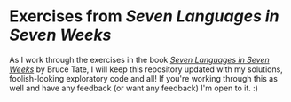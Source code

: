 Exercises from *Seven Languages in Seven Weeks*
===============================================

As I work through the exercises in the book [*Seven Languages in Seven
Weeks*](http://www.pragprog.com/titles/btlang/seven-languages-in-seven-weeks) by
Bruce Tate, I will keep this repository updated with my solutions,
foolish-looking exploratory code and all! If you're working through this as well
and have any feedback (or want any feedback) I'm open to it. :)
